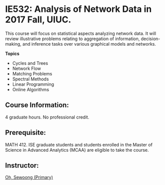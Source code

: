 # IE532: Analysis of Network Data in 2017 Fall, UIUC.
This course will focus on statistical aspects analyzing network data. It will review illustrative problems relating to aggregation of information, decision-making, and inference tasks over various graphical models and networks. 

**Topics**
- Cycles and Trees
- Network Flow
- Matching Problems
- Spectral Methods
- Linear Programming
- Online Algorithms


## Course Information: 
4 graduate hours. No professional credit. 

## Prerequisite: 
MATH 412. ISE graduate students and students enrolled in the Master of Science in Advanced Analytics (MCAA) are eligible to take the course.

## Instructor: 
[Oh, Sewoong (Primary)](https://ise.illinois.edu/directory/profile/swoh)
